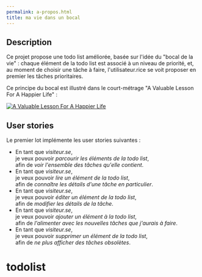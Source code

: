 ```yaml
---
permalink: a-propos.html
title: ma vie dans un bocal
---
```

## Description

Ce projet propose une todo list améliorée, basée sur l'idée du "bocal de la vie" : chaque élément de la todo list est associé à un niveau de priorité, et, au moment de choisir une tâche à faire, l'utilisateur.rice se voit proposer en premier les tâches prioritaires.

Ce principe du bocal est illustré dans le court-métrage "A Valuable Lesson For A Happier Life" :

[![A Valuable Lesson For A Happier Life](https://img.youtube.com/vi/SqGRnlXplx0/0.jpg)](http://www.youtube.com/watch?v=SqGRnlXplx0)

## User stories

Le premier lot implémente les user stories suivantes :

* En tant que _visiteur.se_,  
  je veux pouvoir _parcourir les éléments de la todo list_,  
  afin de _voir l'ensemble des tâches qu'elle contient_.
* En tant que _visiteur.se_,  
  je veux pouvoir _lire un élément de la todo list_,  
  afin de _connaître les détails d'une tâche en particulier_.
* En tant que _visiteur.se_,  
  je veux pouvoir _éditer un élément de la todo list_,  
  afin de _modifier les détails de la tâche_.
* En tant que _visiteur.se_,  
  je veux pouvoir _ajouter un élément à la todo list_,  
  afin de _l'alimenter avec les nouvelles tâches que j'aurais à faire_.
* En tant que _visiteur.se_,  
  je veux pouvoir _supprimer un élément de la todo list_,  
  afin de _ne plus afficher des tâches obsolètes_.

# todolist

